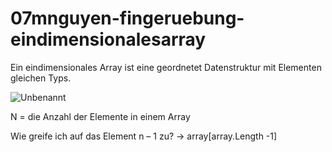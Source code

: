 # 07mnguyen-fingeruebung-eindimensionalesarray

Ein eindimensionales Array ist eine geordnetet Datenstruktur mit Elementen gleichen Typs.

![Unbenannt](https://user-images.githubusercontent.com/114597000/203499671-32f09d93-0aa2-42dd-a827-aa69be92186e.jpg)

N = die Anzahl der Elemente in einem Array

Wie greife ich auf das Element n – 1 zu? -> array[array.Length -1]
